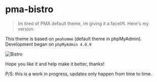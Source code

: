 pma-bistro
==========

> Im tired of PMA default theme, im giving it a facelift. Here's my version. 

This theme is based on `pmahomme` (default theme in phpMyAdmin).
Development began on `phpMyAdmin 4.0.9`

![Bistro](/path/to/img.jpg)

Hope you like it and help make it better, thanks!

P/S: this is a work in progress, updates only happen from time to time.